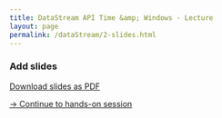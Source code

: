 ```yaml
---
title: DataStream API Time &amp; Windows - Lecture
layout: page
permalink: /dataStream/2-slides.html
---
```


### **Add slides**

<!--
<iframe src="https://www.slideshare.net/slideshow/embed_code/key/hzjfiRCV5kf4YA" width="680" height="571" frameborder="0" marginwidth="0" marginheight="0" scrolling="no"></iframe>
-->

[Download slides as PDF]({{site.baseurl}}/slides/flink_stream_basics.pdf)

[-> Continue to hands-on session]({{site.baseurl}}/dataStream/2-handsOn.html)